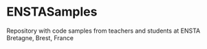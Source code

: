 # ENSTASamples
Repository with code samples from teachers and students at ENSTA Bretagne, Brest, France
